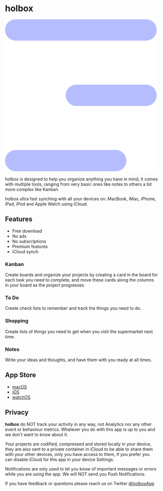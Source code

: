# holbox

![holbox](logo.png)


holbox is designed to help you organize anything you have in mind, it comes with multiple tools, ranging from very basic ones like notes to others a bit more complex like Kanban.


holbox ultra fast synching with all your devices on: MacBook, iMac, iPhone, iPad, iPod and Apple Watch using iCloud.


## Features

- Free download
- No ads
- No subscriptions
- Premium features
- iCloud synch


### Kanban
Create boards and organize your projects by creating a card in the board for each task you need to complete, and move these cards along the columns in your board as the project progresses.


### To Do
Create check lists to remember and track the things you need to do.


### Shopping
Create lists of things you need to get when you visit the supermarket next time.


### Notes
Write your ideas and thoughts, and have them with you ready at all times.


## App Store

- [macOS](https://apps.apple.com/us/app/holbox/id1483735368)
- [iOS](https://apps.apple.com/us/app/holbox/id1484470903)
- [watchOS](https://apps.apple.com/us/app/holbox/id1484948993)


## Privacy

**holbox** do NOT track your activity in any way, not Analytics nor any other event or behaviour metrics. Whatever you do with this app is up to you and we don't want to know about it.


Your projects are codified, compressed and stored locally in your device, they are also sent to a private container in iCloud to be able to share them with your other devices, only you have access to them, if you prefer you can disable iCloud for this app in your device Settings.


Notifications are only used to let you know of important messages or errors while you are using the app. We will NOT send you Push Notifications.


If you have feedback or questions please reach us on Twitter [@holboxApp](https://twitter.com/@holboxApp)
